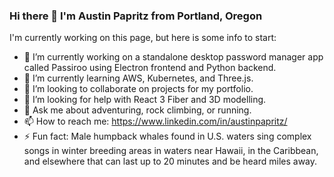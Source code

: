 ### Hi there 👋 I'm Austin Papritz from Portland, Oregon

I'm currently working on this page, but here is some info to start:


- 🔭 I’m currently working on a standalone desktop password manager app called Passiroo using Electron frontend and Python backend.
- 🌱 I’m currently learning AWS, Kubernetes, and Three.js.
- 👯 I’m looking to collaborate on projects for my portfolio.
- 🤔 I’m looking for help with React 3 Fiber and 3D modelling.
- 💬 Ask me about adventuring, rock climbing, or running.
- 📫 How to reach me: https://www.linkedin.com/in/austinpapritz/
- ⚡ Fun fact: Male humpback whales found in U.S. waters sing complex songs in winter breeding areas in waters near Hawaii, in the Caribbean, and elsewhere that can last up to 20 minutes and be heard miles away.
